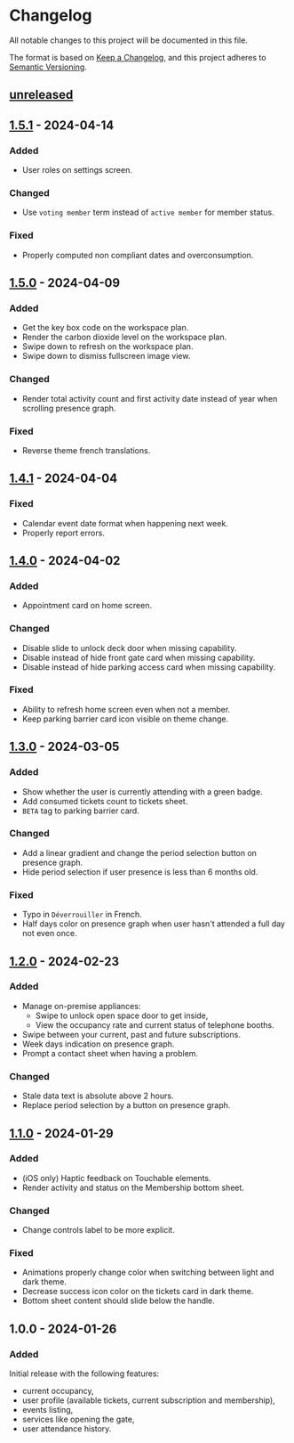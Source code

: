 # Changelog

All notable changes to this project will be documented in this file.

The format is based on [Keep a Changelog](https://keepachangelog.com/en/1.0.0/),
and this project adheres to [Semantic Versioning](https://semver.org/spec/v2.0.0.html).

## [unreleased]

## [1.5.1] - 2024-04-14

### Added

- User roles on settings screen.

### Changed

- Use `voting member` term instead of `active member` for member status.

### Fixed

- Properly computed non compliant dates and overconsumption.

## [1.5.0] - 2024-04-09

### Added

- Get the key box code on the workspace plan.
- Render the carbon dioxide level on the workspace plan.
- Swipe down to refresh on the workspace plan.
- Swipe down to dismiss fullscreen image view.

### Changed

- Render total activity count and first activity date instead of year when scrolling presence graph.

### Fixed

- Reverse theme french translations.

## [1.4.1] - 2024-04-04

### Fixed

- Calendar event date format when happening next week.
- Properly report errors.

## [1.4.0] - 2024-04-02

### Added

- Appointment card on home screen.

### Changed

- Disable slide to unlock deck door when missing capability.
- Disable instead of hide front gate card when missing capability.
- Disable instead of hide parking access card when missing capability.

### Fixed

- Ability to refresh home screen even when not a member.
- Keep parking barrier card icon visible on theme change.

## [1.3.0] - 2024-03-05

### Added

- Show whether the user is currently attending with a green badge.
- Add consumed tickets count to tickets sheet.
- `BETA` tag to parking barrier card.

### Changed

- Add a linear gradient and change the period selection button on presence graph.
- Hide period selection if user presence is less than 6 months old.

### Fixed

- Typo in `Déverrouiller` in French.
- Half days color on presence graph when user hasn't attended a full day not even once.

## [1.2.0] - 2024-02-23

### Added

- Manage on-premise appliances:
  - Swipe to unlock open space door to get inside,
  - View the occupancy rate and current status of telephone booths.
- Swipe between your current, past and future subscriptions.
- Week days indication on presence graph.
- Prompt a contact sheet when having a problem.

### Changed

- Stale data text is absolute above 2 hours.
- Replace period selection by a button on presence graph.

## [1.1.0] - 2024-01-29

### Added

- (iOS only) Haptic feedback on Touchable elements.
- Render activity and status on the Membership bottom sheet.

### Changed

- Change controls label to be more explicit.

### Fixed

- Animations properly change color when switching between light and dark theme.
- Decrease success icon color on the tickets card in dark theme.
- Bottom sheet content should slide below the handle.

## 1.0.0 - 2024-01-26

### Added

Initial release with the following features:
- current occupancy,
- user profile (available tickets, current subscription and membership),
- events listing,
- services like opening the gate,
- user attendance history.

[unreleased]: https://github.com/coworking-metz/mobile-app/compare/1.5.1...main
[1.5.1]: https://github.com/coworking-metz/mobile-app/compare/1.5.0...1.5.1
[1.5.0]: https://github.com/coworking-metz/mobile-app/compare/1.4.1...1.5.0
[1.4.1]: https://github.com/coworking-metz/mobile-app/compare/1.4.0...1.4.1
[1.4.0]: https://github.com/coworking-metz/mobile-app/compare/1.3.0...1.4.0
[1.3.0]: https://github.com/coworking-metz/mobile-app/compare/1.2.0...1.3.0
[1.2.0]: https://github.com/coworking-metz/mobile-app/compare/1.1.0...1.2.0
[1.1.0]: https://github.com/coworking-metz/mobile-app/compare/1.0.0...1.1.0
